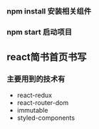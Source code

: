 ### npm install 安装相关组件
### npm start 启动项目

## react简书首页书写
### 主要用到的技术有
+ react-redux
+ react-router-dom
+ immutable
+ styled-components